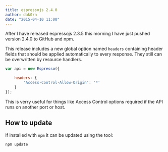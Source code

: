 ```yaml
---
title: espressojs 2.4.0
author: dak0rn
date: "2015-04-10 11:00"
---
```


After I have released espressojs 2.3.5 this morning I have just pushed
version 2.4.0 to GitHub and npm.

This release includes a new global option named `headers` containing header
fields that should be applied automatically to every response. They still
can be overwritten by resource handlers.

```javascript
var api = new Espresso({

    headers: {
        'Access-Control-Allow-Origin': '*'
    }
});
```

This is verry useful for things like Access Control options required if the
API runs on another port or host.

## How to update

If installed with `npm` it can be updated using the tool:

```bash
npm update
```
